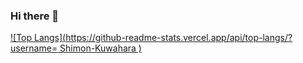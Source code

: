 ### Hi there 👋
[![Top Langs](https://github-readme-stats.vercel.app/api/top-langs/?username=
Shimon-Kuwahara
)](https://github.com/anuraghazra/github-readme-stats)

<!--
**Shimon-Kuwahara/Shimon-Kuwahara** is a ✨ _special_ ✨ repository because its `README.md` (this file) appears on your GitHub profile.

Here are some ideas to get you started:

- 🔭 I’m currently working on ...
- 🌱 I’m currently learning ...
- 👯 I’m looking to collaborate on ...
- 🤔 I’m looking for help with ...
- 💬 Ask me about ...
- 📫 How to reach me: ...
- 😄 Pronouns: ...
- ⚡ Fun fact: ...
-->
